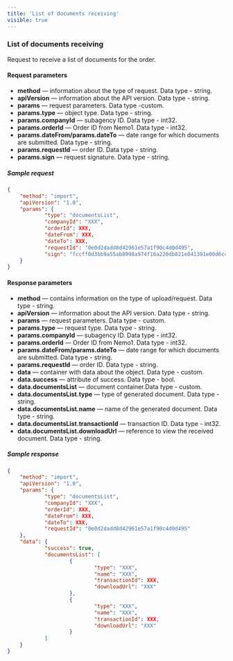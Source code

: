 ```yaml
---
title: 'List of documents receiving'
visible: true
---
```


### List of documents receiving

Request to receive a list of documents for the order.

#### Request parameters

-   **method** — information about the type of request. Data type - string.
-   **apiVersion** — information about the API version. Data type - string.
-   **params** — request parameters. Data type -custom.
-   **params.type** — object type. Data type - string.
-   **params.companyId** — subagency ID. Data type - int32.
-   **params.orderId** — Order ID from Nemo1. Data type - int32.
-   **params.dateFrom/params.dateTo** — date range for which documents are submitted. Data type - string.
-   **params.requestId** — order ID. Data type - string.
-   **params.sign** — request signature. Data type - string.

##### Sample request 
```json
{
    "method": "import",
    "apiVersion": "1.0",
    "params": {
        	"type": "documentsList",
        	"companyId": "XXX",
        	"orderId": XXX,
        	"dateFrom": XXX,
        	"dateTo": XXX,
        	"requestId": "0e0d2dadd8d42961e57a1f90c4d0d495",
        	"sign": "fccff0d3bb9a55ab8998a974f16a220db821e041391e00d6c48441c93617ce27"
    }
}
```

#### Response parameters

-   **method** — contains information on the type of upload/request. Data type - string.
-   **apiVersion** — information about the API version. Data type - string.
-   **params** — request parameters. Data type - custom.
-   **params.type** — request type. Data type - string.
-   **params.companyId** — subagency ID. Data type - int32.
-   **params.orderId** — Order ID from Nemo1. Data type - int32.
-   **params.dateFrom/params.dateTo** — date range for which documents are submitted. Data type - string.
-   **params.requestId** — order ID. Data type - string.
-   **data** — container with data about the object. Data type - custom.
-   **data.success** — attribute of success. Data type - bool.
-   **data.documentsList** — document container.Data type - custom.
-   **data.documentsList.type** — type of generated document. Data type - string.
-   **data.documentsList.name** — name of the generated document. Data type - string.
-   **data.documentsList.transactionId** — transaction ID. Data type - int32.
-   **data.documentsList.downloadUrl** — reference to view the received document. Data type - string.

##### Sample response
```json
{
    "method": "import",
    "apiVersion": "1.0",
    "params": {
        	"type": "documentsList",
        	"companyId": "XXX",
        	"orderId": XXX,
        	"dateFrom": XXX,
        	"dateTo": XXX,
        	"requestId": "0e0d2dadd8d42961e57a1f90c4d0d495"
    },
    "data": {
        	"success": true,
        	"documentsList": [
                	{
                        	"type": "XXX",
                        	"name": "XXX",
                        	"transactionId": XXX,
                        	"downloadUrl": "XXX"
                	},
                	{
                        	"type": "XXX",
                        	"name": "XXX",
                        	"transactionId": XXX,
                        	"downloadUrl": "XXX"
                	}
        	]
    }
}
```
